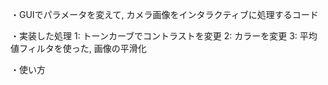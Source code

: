 ・GUIでパラメータを変えて, カメラ画像をインタラクティブに処理するコード

・実装した処理
  1: トーンカーブでコントラストを変更
  2: カラーを変更
  3: 平均値フィルタを使った, 画像の平滑化
  
・使い方
  
